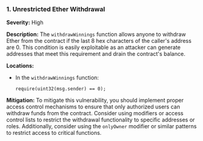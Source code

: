 ### 1. **Unrestricted Ether Withdrawal**

**Severity:**
High

**Description:**
The `withdrawWinnings` function allows anyone to withdraw Ether from the contract if the last 8 hex characters of the caller's address are 0. This condition is easily exploitable as an attacker can generate addresses that meet this requirement and drain the contract's balance.

**Locations:**

- In the `withdrawWinnings` function:
  ```solidity
  require(uint32(msg.sender) == 0);
  ```

**Mitigation:**
To mitigate this vulnerability, you should implement proper access control mechanisms to ensure that only authorized users can withdraw funds from the contract. Consider using modifiers or access control lists to restrict the withdrawal functionality to specific addresses or roles. Additionally, consider using the `onlyOwner` modifier or similar patterns to restrict access to critical functions.
